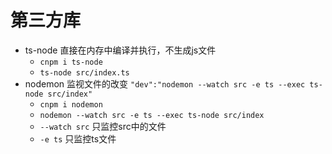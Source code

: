 # 第三方库

- ts-node 直接在内存中编译并执行，不生成js文件
  - `cnpm i ts-node`
  - `ts-node src/index.ts`
- nodemon 监视文件的改变 `"dev":"nodemon --watch src -e ts --exec ts-node src/index"`
  - `cnpm i nodemon`
  - `nodemon --watch src -e ts --exec ts-node src/index`
  - `--watch src` 只监控src中的文件
  - `-e ts` 只监控ts文件

